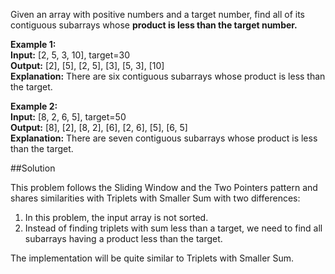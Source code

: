 Given an array with positive numbers and a target number,
find all of its contiguous subarrays whose **product is less than the target number.**

**Example 1:**  
**Input:** [2, 5, 3, 10], target=30  
**Output:** [2], [5], [2, 5], [3], [5, 3], [10]  
**Explanation:** There are six contiguous subarrays whose product is less than the target.

**Example 2:**  
**Input:** [8, 2, 6, 5], target=50  
**Output:** [8], [2], [8, 2], [6], [2, 6], [5], [6, 5]  
**Explanation:** There are seven contiguous subarrays whose product is less than the target.

##Solution

This problem follows the Sliding Window and the Two Pointers pattern and shares similarities with Triplets with
Smaller Sum with two differences:

1. In this problem, the input array is not sorted.
2. Instead of finding triplets with sum less than a target, we need to find all subarrays having a product less than the target.

The implementation will be quite similar to Triplets with Smaller Sum.